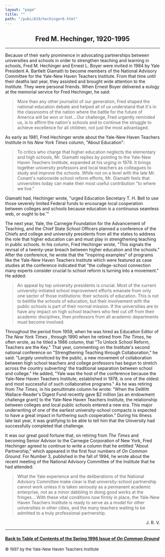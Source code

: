 ```yaml
---
layout: "page"
title: ""
path: "/pubs/A19/hechinger6.html"
---
```

<main>
<center><h2>
Fred M. Hechinger, 1920-1995</h2>
</center><hr/>
Because of their early prominence in advocating partnerships between
universities and schools in order to strengthen teaching and learning in
schools, Fred M. Hechinger and Ernest L. Boyer were invited  in 1984 by
Yale President A. Bartlett Giamatti to become members of the National
Advisory Committee for the Yale-New Haven Teachers Institute.  From that
time until their deaths last year, they assisted and brought wide
attention to the Institute.  They were personal friends.  When Ernest
Boyer delivered a eulogy at the memorial service for Fred Hechinger, he
said:
<blockquote>
More than any other journalist of our generation, Fred shaped the national
education debate and helped all of us understand that it's in the
classrooms of the nation where the battle for the future of America will
be won or lost....Our challenge, Fred urgently reminded us, is to affirm
the nation's schools and to continue the struggle to achieve excellence
for all children, not just the most advantaged.
</blockquote>
As early as 1981, Fred Hechinger wrote about the Yale-New Haven Teachers
Institute in his <i>New York Times</i>  column, "About Education": 
<blockquote>
To critics who charge that higher education neglects the elementary and
high schools, Mr. Giamatti replies by pointing to the Yale-New Haven
Teachers Institute, expanded at his urging in 1978.  It brings together
university professors and local teachers as colleagues to study and
improve the schools.  While not on a level with the late Mr. Conant's
nationwide school reform efforts, Mr. Giamatti feels that universities
today can make their most useful contribution "to where we live." 
</blockquote>
Giamatti had, Hechinger wrote, "urged Education Secretary T. H. Bell to
use those severely limited Federal funds to encourage local cooperation
between colleges and schools because education is a continuous seamless
web, or ought to be.'"
<p>
The next year, Yale, the Carnegie Foundation for the Advancement of
Teaching, and the Chief State School Officers planned a conference of the
Chiefs and college and university presidents from all the states to
address the role that higher education can and must play in strengthening
teaching in public schools.  In his column, Fred Hechinger wrote, "This
signals the revrsal of a twenty-year breach between higher education and
the schools."  After the conference, he wrote that the "inspiring
examples" of programs like the Yale-New Haven Teachers Institute which
were featured as case studies at the conference indicated that "the
college-school connection many experts consider crucial to school reform
is turning into a movement."  He added:
</p><blockquote>
An appeal by top university presidents is crucial.  Most of the current
university-initiated school improvement efforts emanate from only one
sector of those institutions:  their schools of education.  This is not to
belittle the schools of education, but their involvement with the public
schools is part of their normal mission.  If the universities are to have
any impact on high school teachers who feel cut off from their academic
disciplines, then professors from all academic departments must become
involved.
</blockquote>
Throughout the period from 1959, when he was hired as Education Editor of
<i>The New York Times</i> , through 1990 when he retired from <i>The
Times</i>, he often wrote, as he titled a 1986 column, that "To Unlock
School Reform, Teachers are the Key."  That year, commenting on the
Institute's second national conference on "Strengthening Teaching through
Collaboration," he said: "Largely unnoticed by the public, a new movement
of collaboration between high school teachers and college professors has
begun to stretch across the country subverting' the traditional separation
between school and college."  He added, "Yale was the host of the
conference because the Yale-New Haven Teachers Institute, established in
1978, is one of the oldest and most successful of such collaborative
programs."  As he was retiring from <i>The Times,</i> in his penultimate
column he wrote:  "When the DeWitt Wallace-Reader's Digest Fund recently
gave $2 million [as an endowment challenge grant] to the Yale-New Haven
Teachers Institute, the relationship between colleges and local public
schools entered a new era.  This major underwriting of one of the earliest
university-school compacts is expected to have a great impact in
furthering such cooperation."  During his illness late last year, it was
gratifying to be able to tell him that the University had successfully
completed that challenge. 
<p>
It was our great good fortune that, on retiring from <i>The Times</i>  and
becoming Senior Advisor to the Carnegie Corporation of New York,  Fred
Hechinger agreed to continue to write a column that he entitled "About
Partnership," which appeared in the first four numbers of <i>On Common
Ground</i>.  For Number 3, published in the fall of 1994, he wrote about
the recent meeting of the National Advisory Committee of the Institute
that he had attended:
</p><blockquote>What the Yale experience and the deliberations of the National
Advisory Committee make clear is that university-school partnership cannot
work unless it is taken seriously as a permanent academic enterprise, not
as a minor dabbling in doing good works at the fringes....With these vital
conditions now firmly in place, the Yale-New Haven Teachers Institute is
ready to serve as a model for other universities in other cities, and the
many teachers waiting to be admitted to a truly professional partnership.
</blockquote>
<p align="right">­ J. R. V.</p>
<hr/>
<h4><a href=".\">Back to
Table of Contents of the Spring  1996 Issue of <i>On Common
Ground</i></a>
</h4>
<font size="-1">© 1997 by the Yale-New Haven Teachers Institute
</font></main>